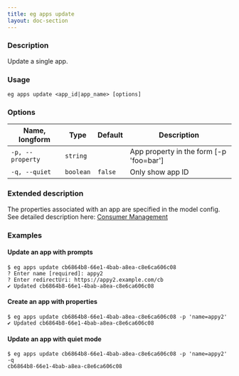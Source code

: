 ```yaml
---
title: eg apps update
layout: doc-section
---
```


### Description

Update a single app.

### Usage

```shell
eg apps update <app_id|app_name> [options]
```

### Options

| Name, longform   | Type      | Default | Description                             |
| ---              | ---       | ---     | ---                                     |
| `-p, --property` | `string`  |         | App property in the form [-p 'foo=bar'] |
| `-q, --quiet`    | `boolean` | `false` | Only show app ID                        |

### Extended description

The properties associated with an app are specified in the model config.
See detailed description here:
[Consumer Management](../../consumer-management)

### Examples

#### Update an app with prompts

```shell
$ eg apps update cb6864b8-66e1-4bab-a8ea-c8e6ca606c08
? Enter name [required]: appy2
? Enter redirectUri: https://appy2.example.com/cb
✔ Updated cb6864b8-66e1-4bab-a8ea-c8e6ca606c08
```

#### Create an app with properties

```shell
$ eg apps update cb6864b8-66e1-4bab-a8ea-c8e6ca606c08 -p 'name=appy2'
✔ Updated cb6864b8-66e1-4bab-a8ea-c8e6ca606c08
```

#### Update an app with quiet mode

```shell
$ eg apps update cb6864b8-66e1-4bab-a8ea-c8e6ca606c08 -p 'name=appy2' -q
cb6864b8-66e1-4bab-a8ea-c8e6ca606c08
```
